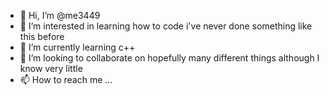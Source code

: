 - 👋 Hi, I’m @me3449
- 👀 I’m interested in learning how to code i've never done something like this before 
- 🌱 I’m currently learning c++
- 💞️ I’m looking to collaborate on hopefully many different things although I know very little
- 📫 How to reach me ...

<!---
me3449/me3449 is a ✨ special ✨ repository because its `README.md` (this file) appears on your GitHub profile.
You can click the Preview link to take a look at your changes.
--->
